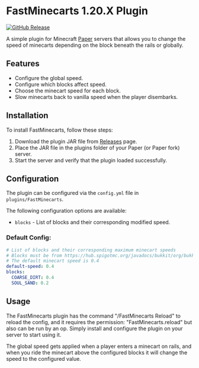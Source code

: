 # FastMinecarts 1.20.X Plugin
[![GitHub Release](https://img.shields.io/github/v/release/certainly1182/FastMinecarts?include_prereleases)](https://github.com/certainly1182/FastMinecarts/releases)
<!--- [![Modrinth Downloads](https://img.shields.io/modrinth/dt/######)](https://modrinth.com/plugin/######) -->

A simple plugin for Minecraft [Paper](https://papermc.io/) servers that allows you to change the speed of minecarts depending on the block beneath the rails or globally. 

## Features
- Configure the global speed.
- Configure which blocks affect speed.
- Choose the minecart speed for each block.
- Slow minecarts back to vanilla speed when the player disembarks.
## Installation
To install FastMinecarts, follow these steps:
1. Download the plugin JAR file from<!--- [Modrinth](https://modrinth.com/plugin/#####)  or the--> [Releases](https://github.com/certainly1182/FastMinecarts/releases) page.
2. Place the JAR file in the plugins folder of your Paper (or Paper fork) server.
3. Start the server and verify that the plugin loaded successfully.
## Configuration
The plugin can be configured via the `config.yml` file in `plugins/FastMinecarts`.

The following configuration options are available:

- `blocks` - List of blocks and their corresponding modified speed.
### Default Config:
```yml
# List of blocks and their corresponding maximum minecart speeds
# Blocks must be from https://hub.spigotmc.org/javadocs/bukkit/org/bukkit/Material.html
# The default minecart speed is 0.4
default-speed: 0.4
blocks:
  COARSE_DIRT: 0.4
  SOUL_SAND: 0.2
```
## Usage
The FastMinecarts plugin has the command "/FastMinecarts Reload" to reload the config, and it requires the permission: "FastMinecarts.reload" but also can be run by an op. Simply install and configure the plugin on your server to start using it.

The global speed gets applied when a player enters a minecart on rails, and when you ride the minecart above the configured blocks it will change the speed to the configured value.
